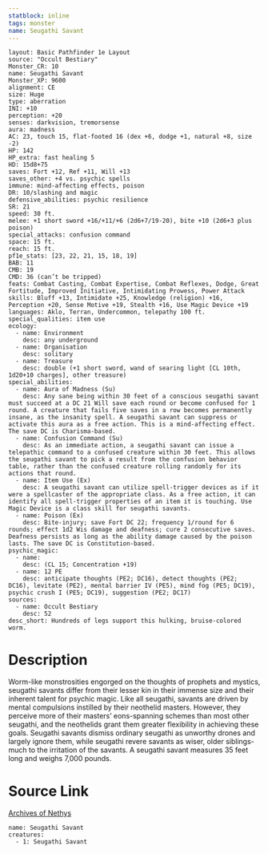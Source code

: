 ```yaml
---
statblock: inline
tags: monster
name: Seugathi Savant
---
```

```statblock
layout: Basic Pathfinder 1e Layout
source: "Occult Bestiary"
Monster_CR: 10
name: Seugathi Savant
Monster_XP: 9600
alignment: CE
size: Huge
type: aberration
INI: +10
perception: +20
senses: darkvision, tremorsense
aura: madness
AC: 23, touch 15, flat-footed 16 (dex +6, dodge +1, natural +8, size -2)
HP: 142
HP_extra: fast healing 5
HD: 15d8+75
saves: Fort +12, Ref +11, Will +13
saves_other: +4 vs. psychic spells
immune: mind-affecting effects, poison
DR: 10/slashing and magic
defensive_abilities: psychic resilience
SR: 21
speed: 30 ft.
melee: +1 short sword +16/+11/+6 (2d6+7/19-20), bite +10 (2d6+3 plus poison)
special_attacks: confusion command
space: 15 ft.
reach: 15 ft.
pf1e_stats: [23, 22, 21, 15, 18, 19]
BAB: 11
CMB: 19
CMD: 36 (can’t be tripped)
feats: Combat Casting, Combat Expertise, Combat Reflexes, Dodge, Great Fortitude, Improved Initiative, Intimidating Prowess, Power Attack
skills: Bluff +13, Intimidate +25, Knowledge (religion) +16, Perception +20, Sense Motive +19, Stealth +16, Use Magic Device +19
languages: Aklo, Terran, Undercommon, telepathy 100 ft.
special_qualities: item use
ecology:
  - name: Environment
    desc: any underground
  - name: Organisation
    desc: solitary
  - name: Treasure
    desc: double (+1 short sword, wand of searing light [CL 10th, 1d20+10 charges], other treasure)
special_abilities:
  - name: Aura of Madness (Su)
    desc: Any sane being within 30 feet of a conscious seugathi savant must succeed at a DC 21 Will save each round or become confused for 1 round. A creature that fails five saves in a row becomes permanently insane, as the insanity spell. A seugathi savant can suppress or activate this aura as a free action. This is a mind-affecting effect. The save DC is Charisma-based.
  - name: Confusion Command (Su)
    desc: As an immediate action, a seugathi savant can issue a telepathic command to a confused creature within 30 feet. This allows the seugathi savant to pick a result from the confusion behavior table, rather than the confused creature rolling randomly for its actions that round.
  - name: Item Use (Ex)
    desc: A seugathi savant can utilize spell-trigger devices as if it were a spellcaster of the appropriate class. As a free action, it can identify all spell-trigger properties of an item it is touching. Use Magic Device is a class skill for seugathi savants.
  - name: Poison (Ex)
    desc: Bite-injury; save Fort DC 22; frequency 1/round for 6 rounds; effect 1d2 Wis damage and deafness; cure 2 consecutive saves. Deafness persists as long as the ability damage caused by the poison lasts. The save DC is Constitution-based.
psychic_magic:
  - name:
    desc: (CL 15; Concentration +19)
  - name: 12 PE
    desc: anticipate thoughts (PE2; DC16), detect thoughts (PE2; DC16), levitate (PE2), mental barrier IV (PE5), mind fog (PE5; DC19), psychic crush I (PE5; DC19), suggestion (PE2; DC17)
sources:
  - name: Occult Bestiary
    desc: 52
desc_short: Hundreds of legs support this hulking, bruise-colored worm.
```
# Description
Worm-like monstrosities engorged on the thoughts of prophets and mystics, seugathi savants differ from their lesser kin in their immense size and their inherent talent for psychic magic. Like all seugathi, savants are driven by mental compulsions instilled by their neothelid masters. However, they perceive more of their masters’ eons-spanning schemes than most other seugathi, and the neothelids grant them greater flexibility in achieving these goals. Seugathi savants dismiss ordinary seugathi as unworthy drones and largely ignore them, while seugathi revere savants as wiser, older siblings-much to the irritation of the savants. A seugathi savant measures 35 feet long and weighs 7,000 pounds.
# Source Link
[Archives of Nethys](https://aonprd.com/MonsterDisplay.aspx?ItemName=Seugathi%20Savant)
```encounter-table
name: Seugathi Savant
creatures:
  - 1: Seugathi Savant
```
